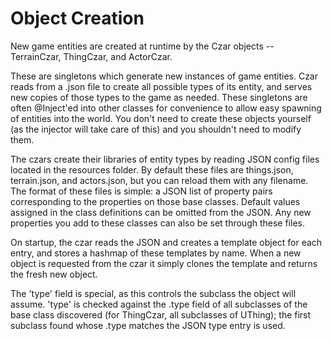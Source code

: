 # Object Creation

New game entities are created at runtime by the Czar objects -- TerrainCzar, ThingCzar, and ActorCzar.

These are singletons which generate new instances of game entities.  Czar reads from a .json file to create all
possible types of its entity, and serves new copies of those types to the game as needed.  These singletons are often @Inject'ed into other classes for convenience to allow easy spawning of entities into the world.  You don't need to create these objects yourself (as the injector will take care of this) and you shouldn't need to modify them.  

The czars create their libraries of entity types by reading JSON config files located in the resources folder.   By default these files are things.json, terrain.json, and actors.json, but you can reload them with any filename.  The format of these files is simple: a JSON list of property pairs corresponding to the properties on those base classes.  Default values assigned in the class definitions can be omitted from the JSON.  Any new properties you add to these classes can also be set through these files.

On startup, the czar reads the JSON and creates a template object for each entry, and stores a hashmap of these templates by name.  When a new object is requested from the czar it simply clones the template and returns the fresh new object.

The 'type' field is special, as this controls the subclass the object will assume.  'type' is checked against the .type field of all subclasses of the base class discovered (for ThingCzar, all subclasses of UThing); the first subclass found whose .type matches the JSON type entry is used.
